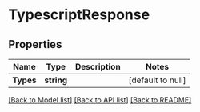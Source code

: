# TypescriptResponse

## Properties
Name | Type | Description | Notes
------------ | ------------- | ------------- | -------------
**Types** | **string** |  | [default to null]

[[Back to Model list]](../README.md#documentation-for-models) [[Back to API list]](../README.md#documentation-for-api-endpoints) [[Back to README]](../README.md)

